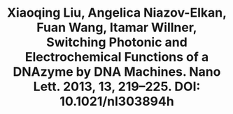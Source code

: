 ---
layout: publication
title: "Xiaoqing Liu, Angelica Niazov-Elkan, Fuan Wang, Itamar Willner, Switching Photonic and Electrochemical Functions of a DNAzyme by DNA Machines. Nano Lett. 2013, 13, 219–225. DOI: 10.1021/nl303894h"
---